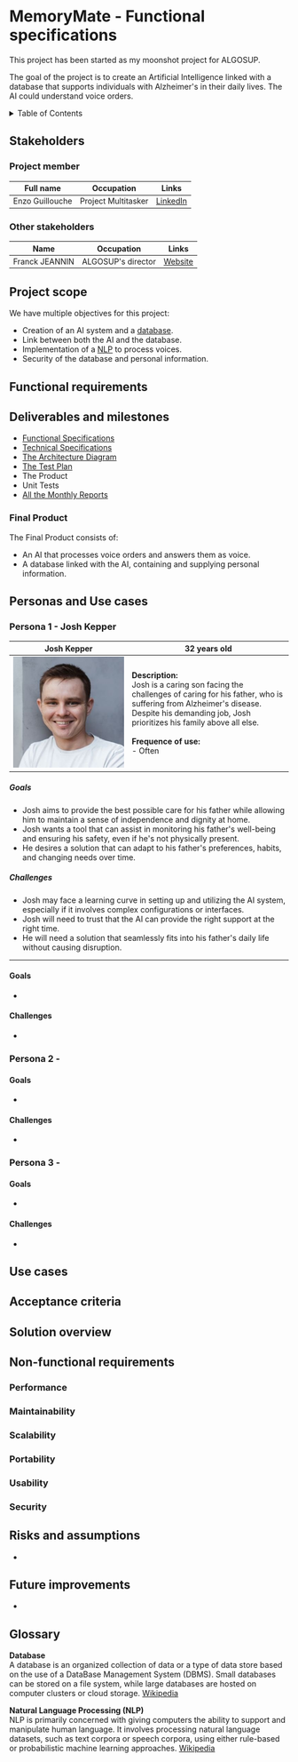 # MemoryMate - Functional specifications

This project has been started as my moonshot project for ALGOSUP.

The goal of the project is to create an Artificial Intelligence linked with a database that supports individuals with Alzheimer's in their daily lives. The AI could understand voice orders.

<details>
<summary>Table of Contents</summary>

- [MemoryMate - Functional specifications](#memorymate---functional-specifications)
  - [Stakeholders](#stakeholders)
    - [Project member](#project-member)
    - [Other stakeholders](#other-stakeholders)
  - [Project scope](#project-scope)
  - [Functional requirements](#functional-requirements)
  - [Deliverables and milestones](#deliverables-and-milestones)
    - [Final Product](#final-product)
  - [Personas and Use cases](#personas-and-use-cases)
    - [Persona 1 - Josh Kepper](#persona-1---josh-kepper)
        - [Goals](#goals)
        - [Challenges](#challenges)
      - [Goals](#goals-1)
      - [Challenges](#challenges-1)
    - [Persona 2 -](#persona-2--)
      - [Goals](#goals-2)
      - [Challenges](#challenges-2)
    - [Persona 3 -](#persona-3--)
      - [Goals](#goals-3)
      - [Challenges](#challenges-3)
  - [Use cases](#use-cases)
  - [Acceptance criteria](#acceptance-criteria)
  - [Solution overview](#solution-overview)
  - [Non-functional requirements](#non-functional-requirements)
    - [Performance](#performance)
    - [Maintainability](#maintainability)
    - [Scalability](#scalability)
    - [Portability](#portability)
    - [Usability](#usability)
    - [Security](#security)
  - [Risks and assumptions](#risks-and-assumptions)
  - [Future improvements](#future-improvements)
  - [Glossary](#glossary)
</summary></details>

## Stakeholders

### Project member

| Full name       | Occupation               | Links                                                             |
| --------------- | ------------------------ | ----------------------------------------------------------------- |
| Enzo Guillouche | Project Multitasker     | [LinkedIn](https://www.linkedin.com/in/enzoguillouche/) |

### Other stakeholders

| Name           | Occupation                  | Links                          |
| -------------- | --------------------------- | ------------------------------ |
| Franck JEANNIN | ALGOSUP's director | [Website](https://algosup.com) |

## Project scope

We have multiple objectives for this project:

- Creation of an AI system and a [database](#glossary).
- Link between both the AI and the database.
- Implementation of a [NLP](#glossary) to process voices.
- Security of the database and personal information.

## Functional requirements

<!-- TO-DO -->

## Deliverables and milestones

- [Functional Specifications](../Functional/functionalSpecifications.md)
- [Technical Specifications](../Technical/technicalSpecifications.md)
- [The Architecture Diagram](../Technical/Img/architectureDiagram.png)
- [The Test Plan](../Test/testPlan.md)
- The Product
- Unit Tests
- [All the Monthly Reports](../Management/MonthlyReports/monthlyReportCumulative.md)

### Final Product

The Final Product consists of:

- An AI that processes voice orders and answers them as voice.
- A database linked with the AI, containing and supplying personal information.

## Personas and Use cases

### Persona 1 - Josh Kepper

| Josh Kepper                                                                      | 32 years old                                                                                                                                                                                                                                                                                     |
| --------------------------------------------------------------------------------- | ------------------------------------------------------------------------------------------------------------------------------------------------------------------------------------------------------------------------------------------------------------------------------------------------ |
| <img alt="Josh Picture" src="./Img/joshKepper.png" style="max-width: 200px;"> | **Description:**<br>Josh is a caring son facing the challenges of caring for his father, who is suffering from Alzheimer's disease. Despite his demanding job, Josh prioritizes his family above all else.<br><br>**Frequence of use:** <br>- Often |

##### Goals

- Josh aims to provide the best possible care for his father while allowing him to maintain a sense of independence and dignity at home.
- Josh wants a tool that can assist in monitoring his father's well-being and ensuring his safety, even if he's not physically present.
- He desires a solution that can adapt to his father's preferences, habits, and changing needs over time.

##### Challenges

- Josh may face a learning curve in setting up and utilizing the AI system, especially if it involves complex configurations or interfaces.
- Josh will need to trust that the AI can provide the right support at the right time.
- He will need a solution that seamlessly fits into his father's daily life without causing disruption.

<hr>

#### Goals
  - <!-- TO-DO -->

#### Challenges
  - <!-- TO-DO -->

### Persona 2 - 

<!-- TO-DO -->

#### Goals
  - <!-- TO-DO -->

#### Challenges
  - <!-- TO-DO -->

### Persona 3 - 

<!-- TO-DO -->

#### Goals
  - <!-- TO-DO -->

#### Challenges
  - <!-- TO-DO -->

## Use cases

<!-- TO-DO -->

## Acceptance criteria

<!-- TO-DO -->

## Solution overview

<!-- TO-DO -->

## Non-functional requirements

### Performance

<!-- TO-DO -->

### Maintainability

<!-- TO-DO -->

### Scalability

<!-- TO-DO -->

### Portability

<!-- TO-DO -->

### Usability

<!-- TO-DO -->

### Security

<!-- TO-DO -->

## Risks and assumptions

- <!-- TO-DO -->

## Future improvements

- <!-- TO-DO -->

## Glossary

**Database** \
A database is an organized collection of data or a type of data store based on the use of a DataBase Management System (DBMS). Small databases can be stored on a file system, while large databases are hosted on computer clusters or cloud storage.
[Wikipedia](https://en.wikipedia.org/wiki/Database)

**Natural Language Processing (NLP)** \
NLP is primarily concerned with giving computers the ability to support and manipulate human language. It involves processing natural language datasets, such as text corpora or speech corpora, using either rule-based or probabilistic machine learning approaches.
[Wikipedia](https://en.wikipedia.org/wiki/Natural_language_processing)
